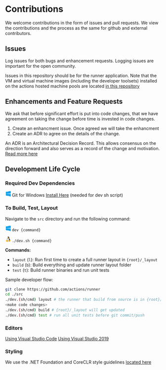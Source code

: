 # Contributions

We welcome contributions in the form of issues and pull requests.  We view the contributions and the process as the same for github and external contributors.

## Issues

Log issues for both bugs and enhancement requests.  Logging issues are important for the open community.

Issues in this repository should be for the runner application.  Note that the VM and virtual machine images (including the developer toolsets) installed on the actions hosted machine pools are located [in this repository](https://github.com/actions/virtual-environments)

## Enhancements and Feature Requests

We ask that before significant effort is put into code changes, that we have agreement on taking the change before time is invested in code changes. 

1. Create an enhancment issue.  Once agreed we will take the enhancment
2. Create an ADR to agree on the details of the change.

An ADR is an Architectural Decision Record.  This allows consensus on the direction forward and also serves as a record of the change and motivation.  [Read more here](adrs/README.md)

## Development Life Cycle

### Required Dev Dependencies

![Win](res/win_sm.png) Git for Windows [Install Here](https://git-scm.com/downloads) (needed for dev sh script)

### To Build, Test, Layout 

Navigate to the `src` directory and run the following command:

![Win](res/win_sm.png) `dev {command}`  

![*nix](res/linux_sm.png) `./dev.sh {command}`
  
**Commands:**  

* `layout` (`l`):  Run first time to create a full runner layout in `{root}/_layout`
* `build` (`b`):   Build everything and update runner layout folder
* `test` (`t`):    Build runner binaries and run unit tests

Sample developer flow:

```bash
git clone https://github.com/actions/runner
cd ./src
./dev.(sh/cmd) layout # the runner that build from source is in {root}/_layout
<make code changes>
./dev.(sh/cmd) build # {root}/_layout will get updated
./dev.(sh/cmd) test # run all unit tests before git commit/push
```

### Editors

[Using Visual Studio Code](https://code.visualstudio.com/)
[Using Visual Studio 2019](https://www.visualstudio.com/vs/)  

### Styling

We use the .NET Foundation and CoreCLR style guidelines [located here](
https://github.com/dotnet/corefx/blob/master/Documentation/coding-guidelines/coding-style.md)
